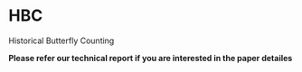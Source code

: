 # HBC
Historical Butterfly Counting

**Please refer our technical report if you are interested in the paper detailes**
